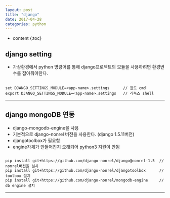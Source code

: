```yaml
---
layout: post
title: "django"
date: 2017-04-28
categories: python
---
```


* content
{:toc}

## django setting
* 가상환경에서 python 명령어를 통해 django프로젝트의 모듈을 사용하려면 환경변수를 잡아줘야한다.

```

set DJANGO_SETTINGS_MODULE=<app-name>.settings      // 윈도 cmd
export DJANGO_SETTINGS_MODULE=<app-name>.settings   // 리눅스 shell

```
***

## django mongoDB 연동
* django-mongodb-engine을 사용
* 기본적으로 django-nonrel 버전을 사용한다. (django 1.5.11버전)
* djangotoolbox가 필요함
* engine자체가 만들어진지 오래되어 python3 지원이 안됨

```

pip install git+https://github.com/django-nonrel/django@nonrel-1.5  // nonrel버전을 설치
pip install git+https://github.com/django-nonrel/djangotoolbox      // toolbox 설치
pip install git+https://github.com/django-nonrel/mongodb-engine     // db engine 설치

```
***